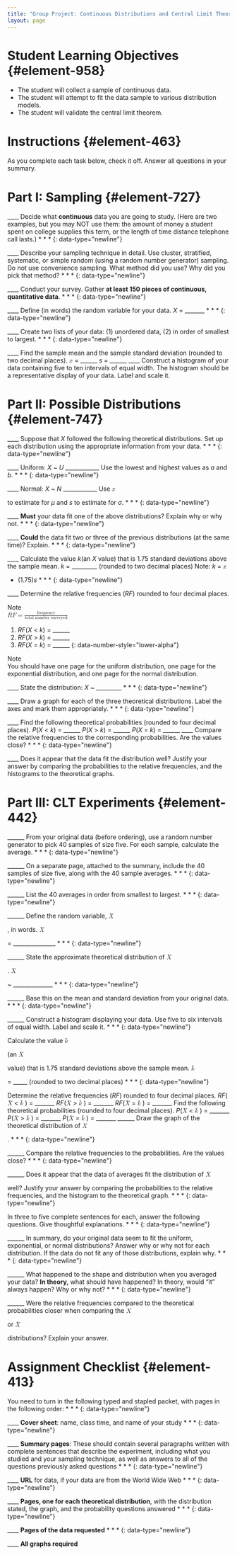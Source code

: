 ```yaml
---
title: "Group Project: Continuous Distributions and Central Limit Theorem"
layout: page
---
```



# Student Learning Objectives   {#element-958}

* The student will collect a sample of continuous data.
* The student will attempt to fit the data sample to various distribution models.
* The student will validate the central limit theorem.

# Instructions   {#element-463}

As you complete each task below, check it off. Answer all questions in your summary.

# Part I: Sampling   {#element-727}

\_\_\_\_ Decide what **continuous** data you are going to study. (Here are two examples, but you may NOT use them: the amount of money a student spent on college supplies this term, or the length of time distance telephone call lasts.) * * *
{: data-type="newline"}

\_\_\_\_ Describe your sampling technique in detail. Use cluster, stratified, systematic, or simple random (using a random number generator) sampling. Do not use convenience sampling. What method did you use? Why did you pick that method? * * *
{: data-type="newline"}

\_\_\_\_ Conduct your survey. Gather **at least 150 pieces of continuous, quantitative data**. * * *
{: data-type="newline"}

\_\_\_\_ Define (in words) the random variable for your data. *X* = \_\_\_\_\_\_\_ * * *
{: data-type="newline"}

\_\_\_\_ Create two lists of your data: (1) unordered data, (2) in order of smallest to largest. * * *
{: data-type="newline"}

\_\_\_\_ Find the sample mean and the sample standard deviation (rounded to two decimal places). <span data-type="list" data-list-type="enumerated" id="list-168" data-number-style="lower-alpha"><span data-type="item"><math xmlns="http://www.w3.org/1998/Math/MathML"> <mover accent="true"> <mi>x</mi> <mo>¯</mo> </mover> </math>
 = \_\_\_\_\_\_</span> <span data-type="item">*s* = \_\_\_\_\_\_</span> </span> \_\_\_\_ Construct a histogram of your data containing five to ten intervals of equal width. The histogram should be a representative display of your data. Label and scale it.

# Part II: Possible Distributions   {#element-747}

\_\_\_\_ Suppose that *X* followed the following theoretical distributions. Set up each distribution using the appropriate information from your data. * * *
{: data-type="newline"}

\_\_\_\_ Uniform: *X* ~ *U* \_\_\_\_\_\_\_\_\_\_\_\_ Use the lowest and highest values as *a* and *b*. * * *
{: data-type="newline"}

\_\_\_\_ Normal: *X* ~ *N* \_\_\_\_\_\_\_\_\_\_\_\_ Use <math xmlns="http://www.w3.org/1998/Math/MathML"> <mover accent="true"> <mi>x</mi> <mo>¯</mo> </mover> </math>

 to estimate for *μ* and *s* to estimate for *σ*. * * *
{: data-type="newline"}

\_\_\_\_ **Must** your data fit one of the above distributions? Explain why or why not. * * *
{: data-type="newline"}

\_\_\_\_ **Could** the data fit two or three of the previous distributions (at the same time)? Explain. * * *
{: data-type="newline"}

\_\_\_\_ Calculate the value *k*(an *X* value) that is 1.75 standard deviations above the sample mean. *k* = \_\_\_\_\_\_\_\_\_ (rounded to two decimal places) Note: *k* = <math xmlns="http://www.w3.org/1998/Math/MathML"> <mover accent="true"> <mi>x</mi> <mo>¯</mo> </mover> </math>

 + (1.75)*s* * * *
{: data-type="newline"}

\_\_\_\_ Determine the relative frequencies (*RF*) rounded to four decimal places.

<div data-type="note" id="eip-354" data-label="" markdown="1">
<div data-type="title">
Note
</div>
<math xmlns="http://www.w3.org/1998/Math/MathML"> <mrow> <mi>R</mi><mi>F</mi><mo>=</mo><mfrac> <mrow> <mtext>frequency</mtext> </mrow> <mrow> <mtext>total number surveyed</mtext> </mrow> </mfrac> </mrow> </math>

</div>

1.  *RF*(*X* &lt; *k*) = \_\_\_\_\_\_
2.  *RF*(*X* &gt; *k*) = \_\_\_\_\_\_
3.  *RF*(*X* = *k*) = \_\_\_\_\_\_
{: data-number-style="lower-alpha"}

<div data-type="note" id="id16765214" data-label="" markdown="1">
<div data-type="title">
Note
</div>
You should have one page for the uniform distribution, one page for the exponential distribution, and one page for the normal distribution.

</div>

\_\_\_\_ State the distribution: *X* ~ \_\_\_\_\_\_\_\_\_ * * *
{: data-type="newline"}

\_\_\_\_ Draw a graph for each of the three theoretical distributions. Label the axes and mark them appropriately. * * *
{: data-type="newline"}

\_\_\_\_ Find the following theoretical probabilities (rounded to four decimal places). <span data-type="list" data-list-type="enumerated" id="eip-idm28652656" data-number-style="lower-alpha"> <span data-type="item">*P*(*X* &lt; *k*) = \_\_\_\_\_\_</span> <span data-type="item">*P*(*X* &gt; *k*) = \_\_\_\_\_\_</span> <span data-type="item">*P*(*X* = *k*) = \_\_\_\_\_\_</span> </span> \_\_\_\_ Compare the relative frequencies to the corresponding probabilities. Are the values close? * * *
{: data-type="newline"}

\_\_\_\_ Does it appear that the data fit the distribution well? Justify your answer by comparing the probabilities to the relative frequencies, and the histograms to the theoretical graphs.

# Part III: CLT Experiments   {#element-442}

\_\_\_\_\_\_ From your original data (before ordering), use a random number generator to pick 40 samples of size five. For each sample, calculate the average. * * *
{: data-type="newline"}

\_\_\_\_\_\_ On a separate page, attached to the summary, include the 40 samples of size five, along with the 40 sample averages. * * *
{: data-type="newline"}

\_\_\_\_\_\_ List the 40 averages in order from smallest to largest. * * *
{: data-type="newline"}

\_\_\_\_\_\_ Define the random variable, <math xmlns="http://www.w3.org/1998/Math/MathML"> <mover accent="true"> <mi>X</mi> <mo>¯</mo> </mover> </math>

, in words. <math xmlns="http://www.w3.org/1998/Math/MathML"> <mover accent="true"> <mi>X</mi> <mo>¯</mo> </mover> </math>

 = \_\_\_\_\_\_\_\_\_\_\_\_\_\_\_ * * *
{: data-type="newline"}

\_\_\_\_\_\_ State the approximate theoretical distribution of <math xmlns="http://www.w3.org/1998/Math/MathML"> <mover accent="true"> <mi>X</mi> <mo>¯</mo> </mover> </math>

. <math xmlns="http://www.w3.org/1998/Math/MathML"> <mover accent="true"> <mi>X</mi> <mo>¯</mo> </mover> </math>

 ~ \_\_\_\_\_\_\_\_\_\_\_\_\_\_ * * *
{: data-type="newline"}

\_\_\_\_\_\_ Base this on the mean and standard deviation from your original data. * * *
{: data-type="newline"}

\_\_\_\_\_\_ Construct a histogram displaying your data. Use five to six intervals of equal width. Label and scale it. * * *
{: data-type="newline"}

Calculate the value <math xmlns="http://www.w3.org/1998/Math/MathML"> <mover accent="true"> <mi>k</mi> <mo>¯</mo> </mover> </math>

 (an <math xmlns="http://www.w3.org/1998/Math/MathML"> <mover accent="true"> <mi>X</mi> <mo>¯</mo> </mover> </math>

 value) that is 1.75 standard deviations above the sample mean. <math xmlns="http://www.w3.org/1998/Math/MathML"> <mover accent="true"> <mi>k</mi> <mo>¯</mo> </mover> </math>

 = \_\_\_\_\_ (rounded to two decimal places) * * *
{: data-type="newline"}

Determine the relative frequencies (*RF*) rounded to four decimal places. <span data-type="list" data-list-type="enumerated" id="eip-idp20014992" data-number-style="lower-alpha"><span data-type="item">*RF*(<math xmlns="http://www.w3.org/1998/Math/MathML"> <mover accent="true"> <mi>X</mi> <mo>¯</mo> </mover> </math>
 &lt; <math xmlns="http://www.w3.org/1998/Math/MathML"> <mover accent="true"> <mi>k</mi> <mo>¯</mo> </mover> </math>
) = \_\_\_\_\_\_\_</span> <span data-type="item">*RF*(<math xmlns="http://www.w3.org/1998/Math/MathML"> <mover accent="true"> <mi>X</mi> <mo>¯</mo> </mover> </math>
 &gt; <math xmlns="http://www.w3.org/1998/Math/MathML"> <mover accent="true"> <mi>k</mi> <mo>¯</mo> </mover> </math>
) = \_\_\_\_\_\_\_</span> <span data-type="item">*RF*(<math xmlns="http://www.w3.org/1998/Math/MathML"> <mover accent="true"> <mi>X</mi> <mo>¯</mo> </mover> </math>
 = <math xmlns="http://www.w3.org/1998/Math/MathML"> <mover accent="true"> <mi>k</mi> <mo>¯</mo> </mover> </math>
) = \_\_\_\_\_\_\_</span></span> Find the following theoretical probabilities (rounded to four decimal places). <span data-type="list" data-list-type="enumerated" id="list-12-2" data-number-style="lower-alpha"><span data-type="item">*P*(<math xmlns="http://www.w3.org/1998/Math/MathML"> <mover accent="true"> <mi>X</mi> <mo>¯</mo> </mover> </math>
 &lt; <math xmlns="http://www.w3.org/1998/Math/MathML"> <mover accent="true"> <mi>k</mi> <mo>¯</mo> </mover> </math>
) = \_\_\_\_\_\_\_</span> <span data-type="item">*P*(<math xmlns="http://www.w3.org/1998/Math/MathML"> <mover accent="true"> <mi>X</mi> <mo>¯</mo> </mover> </math>
 &gt; <math xmlns="http://www.w3.org/1998/Math/MathML"> <mover accent="true"> <mi>k</mi> <mo>¯</mo> </mover> </math>
) = \_\_\_\_\_\_\_</span> <span data-type="item">*P*(<math xmlns="http://www.w3.org/1998/Math/MathML"> <mover accent="true"> <mi>X</mi> <mo>¯</mo> </mover> </math>
 = <math xmlns="http://www.w3.org/1998/Math/MathML"> <mover accent="true"> <mi>k</mi> <mo>¯</mo> </mover> </math>
) = \_\_\_\_\_\_\_</span> </span> \_\_\_\_\_\_ Draw the graph of the theoretical distribution of <math xmlns="http://www.w3.org/1998/Math/MathML"><mi>X</mi></math>

. * * *
{: data-type="newline"}

\_\_\_\_\_\_ Compare the relative frequencies to the probabilities. Are the values close? * * *
{: data-type="newline"}

\_\_\_\_\_\_ Does it appear that the data of averages fit the distribution of <math xmlns="http://www.w3.org/1998/Math/MathML"> <mover accent="true"> <mi>X</mi> <mo>¯</mo> </mover> </math>

 well? Justify your answer by comparing the probabilities to the relative frequencies, and the histogram to the theoretical graph. * * *
{: data-type="newline"}

In three to five complete sentences for each, answer the following questions. Give thoughtful explanations. * * *
{: data-type="newline"}

\_\_\_\_\_\_ In summary, do your original data seem to fit the uniform, exponential, or normal distributions? Answer why or why not for each distribution. If the data do not fit any of those distributions, explain why. * * *
{: data-type="newline"}

\_\_\_\_\_\_ What happened to the shape and distribution when you averaged your data? **In theory,** what should have happened? In theory, would “it” always happen? Why or why not? * * *
{: data-type="newline"}

\_\_\_\_\_\_ Were the relative frequencies compared to the theoretical probabilities closer when comparing the <math xmlns="http://www.w3.org/1998/Math/MathML"><mi>X</mi></math>

 or <math xmlns="http://www.w3.org/1998/Math/MathML"> <mover accent="true"> <mi>X</mi> <mo>¯</mo> </mover> </math>

 distributions? Explain your answer.

# Assignment Checklist   {#element-413}

You need to turn in the following typed and stapled packet, with pages in the following order: * * *
{: data-type="newline"}

\_\_\_\_ **Cover sheet**\: name, class time, and name of your study * * *
{: data-type="newline"}

\_\_\_\_ **Summary pages**\: These should contain several paragraphs written with complete sentences that describe the experiment, including what you studied and your sampling technique, as well as answers to all of the questions previously asked questions * * *
{: data-type="newline"}

\_\_\_\_ **URL** for data, if your data are from the World Wide Web * * *
{: data-type="newline"}

\_\_\_\_ **Pages, one for each theoretical distribution**, with the distribution stated, the graph, and the probability questions answered * * *
{: data-type="newline"}

\_\_\_\_ **Pages of the data requested** * * *
{: data-type="newline"}

\_\_\_\_ **All graphs required**

